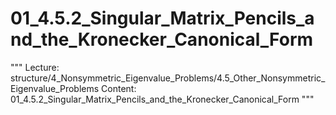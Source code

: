 # 01_4.5.2_Singular_Matrix_Pencils_and_the_Kronecker_Canonical_Form

"""
Lecture: structure/4_Nonsymmetric_Eigenvalue_Problems/4.5_Other_Nonsymmetric_Eigenvalue_Problems
Content: 01_4.5.2_Singular_Matrix_Pencils_and_the_Kronecker_Canonical_Form
"""

